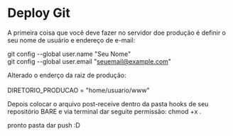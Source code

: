 # Deploy Git

A primeira coisa que você deve fazer no servidor doe produção é definir o seu nome de usuário e endereço de e-mail:

git config --global user.name "Seu Nome" <br />
git config --global user.email "seuemail@example.com"
<br />	

Alterado o enderço da raiz de produção:<br />	
DIRETORIO_PRODUCAO = "home/usuario/www"
<br />

Depois colocar o arquivo post-receive dentro da pasta hooks de seu repositório BARE e via terminal dar seguite permissão:
chmod +x .

pronto pasta dar push :D 
